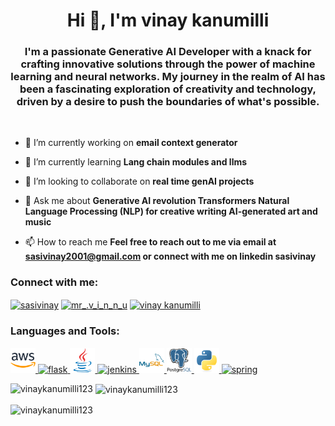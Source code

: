 <h1 align="center">Hi 👋, I'm vinay kanumilli</h1>
<h3 align="center">I'm a passionate Generative AI Developer with a knack for crafting innovative solutions through the power of machine learning and neural networks. My journey in the realm of AI has been a fascinating exploration of creativity and technology, driven by a desire to push the boundaries of what's possible.</h3>

<p align="left"> <a href="https://twitter.com/" target="blank"><img src="https://img.shields.io/twitter/follow/?logo=twitter&style=for-the-badge" alt="" /></a> </p>

- 🔭 I’m currently working on **email context generator**

- 🌱 I’m currently learning **Lang chain modules and llms**

- 👯 I’m looking to collaborate on **real time genAI projects**

- 💬 Ask me about **Generative AI revolution Transformers Natural Language Processing (NLP) for creative writing AI-generated art and music**

- 📫 How to reach me **Feel free to reach out to me via email at sasivinay2001@gmail.com or connect with me on linkedin sasivinay**

<h3 align="left">Connect with me:</h3>
<p align="left">
<a href="https://linkedin.com/in/sasivinay" target="blank"><img align="center" src="https://raw.githubusercontent.com/rahuldkjain/github-profile-readme-generator/master/src/images/icons/Social/linked-in-alt.svg" alt="sasivinay" height="30" width="40" /></a>
<a href="https://instagram.com/mr_.v_i_n_n_u" target="blank"><img align="center" src="https://raw.githubusercontent.com/rahuldkjain/github-profile-readme-generator/master/src/images/icons/Social/instagram.svg" alt="mr_.v_i_n_n_u" height="30" width="40" /></a>
<a href="https://www.hackerrank.com/vinay kanumilli" target="blank"><img align="center" src="https://raw.githubusercontent.com/rahuldkjain/github-profile-readme-generator/master/src/images/icons/Social/hackerrank.svg" alt="vinay kanumilli" height="30" width="40" /></a>
</p>

<h3 align="left">Languages and Tools:</h3>
<p align="left"> <a href="https://aws.amazon.com" target="_blank" rel="noreferrer"> <img src="https://raw.githubusercontent.com/devicons/devicon/master/icons/amazonwebservices/amazonwebservices-original-wordmark.svg" alt="aws" width="40" height="40"/> </a> <a href="https://flask.palletsprojects.com/" target="_blank" rel="noreferrer"> <img src="https://www.vectorlogo.zone/logos/pocoo_flask/pocoo_flask-icon.svg" alt="flask" width="40" height="40"/> </a> <a href="https://www.java.com" target="_blank" rel="noreferrer"> <img src="https://raw.githubusercontent.com/devicons/devicon/master/icons/java/java-original.svg" alt="java" width="40" height="40"/> </a> <a href="https://www.jenkins.io" target="_blank" rel="noreferrer"> <img src="https://www.vectorlogo.zone/logos/jenkins/jenkins-icon.svg" alt="jenkins" width="40" height="40"/> </a> <a href="https://www.mysql.com/" target="_blank" rel="noreferrer"> <img src="https://raw.githubusercontent.com/devicons/devicon/master/icons/mysql/mysql-original-wordmark.svg" alt="mysql" width="40" height="40"/> </a> <a href="https://www.postgresql.org" target="_blank" rel="noreferrer"> <img src="https://raw.githubusercontent.com/devicons/devicon/master/icons/postgresql/postgresql-original-wordmark.svg" alt="postgresql" width="40" height="40"/> </a> <a href="https://www.python.org" target="_blank" rel="noreferrer"> <img src="https://raw.githubusercontent.com/devicons/devicon/master/icons/python/python-original.svg" alt="python" width="40" height="40"/> </a> <a href="https://spring.io/" target="_blank" rel="noreferrer"> <img src="https://www.vectorlogo.zone/logos/springio/springio-icon.svg" alt="spring" width="40" height="40"/> </a> </p>

<p><img align="left" src="https://github-readme-stats.vercel.app/api/top-langs?username=vinaykanumilli123&show_icons=true&locale=en&layout=compact" alt="vinaykanumilli123" /></p>

<p>&nbsp;<img align="center" src="https://github-readme-stats.vercel.app/api?username=vinaykanumilli123&show_icons=true&locale=en" alt="vinaykanumilli123" /></p>

<p><img align="center" src="https://github-readme-streak-stats.herokuapp.com/?user=vinaykanumilli123&" alt="vinaykanumilli123" /></p>
